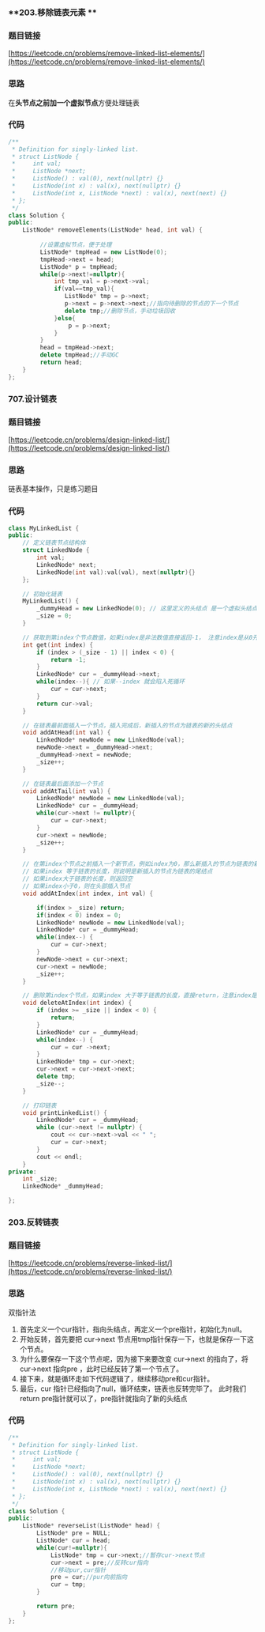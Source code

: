 ### **203.移除链表元素 **
### 题目链接
[https://leetcode.cn/problems/remove-linked-list-elements/](https://leetcode.cn/problems/remove-linked-list-elements/)
### 思路
在**头节点之前加一个虚拟节点**方便处理链表
### 代码
```cpp
/**
 * Definition for singly-linked list.
 * struct ListNode {
 *     int val;
 *     ListNode *next;
 *     ListNode() : val(0), next(nullptr) {}
 *     ListNode(int x) : val(x), next(nullptr) {}
 *     ListNode(int x, ListNode *next) : val(x), next(next) {}
 * };
 */
class Solution {
public:
    ListNode* removeElements(ListNode* head, int val) {
    
         //设置虚拟节点，便于处理
         ListNode* tmpHead = new ListNode(0);
         tmpHead->next = head;
         ListNode* p = tmpHead;
         while(p->next!=nullptr){
             int tmp_val = p->next->val;
             if(val==tmp_val){
                ListNode* tmp = p->next;
                p->next = p->next->next;//指向待删除的节点的下一个节点
                delete tmp;//删除节点，手动垃圾回收
             }else{
                 p = p->next;
             }
         }
         head = tmpHead->next;
         delete tmpHead;//手动GC
         return head;
    }
};
```
### **707.设计链表**
### 题目链接
[https://leetcode.cn/problems/design-linked-list/](https://leetcode.cn/problems/design-linked-list/)
### 思路
链表基本操作，只是练习题目
### 代码
```cpp
class MyLinkedList {
public:
    // 定义链表节点结构体
    struct LinkedNode {
        int val;
        LinkedNode* next;
        LinkedNode(int val):val(val), next(nullptr){}
    };

    // 初始化链表
    MyLinkedList() {
        _dummyHead = new LinkedNode(0); // 这里定义的头结点 是一个虚拟头结点，而不是真正的链表头结点
        _size = 0;
    }

    // 获取到第index个节点数值，如果index是非法数值直接返回-1， 注意index是从0开始的，第0个节点就是头结点
    int get(int index) {
        if (index > (_size - 1) || index < 0) {
            return -1;
        }
        LinkedNode* cur = _dummyHead->next;
        while(index--){ // 如果--index 就会陷入死循环
            cur = cur->next;
        }
        return cur->val;
    }

    // 在链表最前面插入一个节点，插入完成后，新插入的节点为链表的新的头结点
    void addAtHead(int val) {
        LinkedNode* newNode = new LinkedNode(val);
        newNode->next = _dummyHead->next;
        _dummyHead->next = newNode;
        _size++;
    }

    // 在链表最后面添加一个节点
    void addAtTail(int val) {
        LinkedNode* newNode = new LinkedNode(val);
        LinkedNode* cur = _dummyHead;
        while(cur->next != nullptr){
            cur = cur->next;
        }
        cur->next = newNode;
        _size++;
    }

    // 在第index个节点之前插入一个新节点，例如index为0，那么新插入的节点为链表的新头节点。
    // 如果index 等于链表的长度，则说明是新插入的节点为链表的尾结点
    // 如果index大于链表的长度，则返回空
    // 如果index小于0，则在头部插入节点
    void addAtIndex(int index, int val) {

        if(index > _size) return;
        if(index < 0) index = 0;        
        LinkedNode* newNode = new LinkedNode(val);
        LinkedNode* cur = _dummyHead;
        while(index--) {
            cur = cur->next;
        }
        newNode->next = cur->next;
        cur->next = newNode;
        _size++;
    }

    // 删除第index个节点，如果index 大于等于链表的长度，直接return，注意index是从0开始的
    void deleteAtIndex(int index) {
        if (index >= _size || index < 0) {
            return;
        }
        LinkedNode* cur = _dummyHead;
        while(index--) {
            cur = cur ->next;
        }
        LinkedNode* tmp = cur->next;
        cur->next = cur->next->next;
        delete tmp;
        _size--;
    }

    // 打印链表
    void printLinkedList() {
        LinkedNode* cur = _dummyHead;
        while (cur->next != nullptr) {
            cout << cur->next->val << " ";
            cur = cur->next;
        }
        cout << endl;
    }
private:
    int _size;
    LinkedNode* _dummyHead;

};
```
### **203.反转链表**
### 题目链接
[https://leetcode.cn/problems/reverse-linked-list/](https://leetcode.cn/problems/reverse-linked-list/)
### 思路
双指针法

1. 首先定义一个cur指针，指向头结点，再定义一个pre指针，初始化为null。
2. 开始反转，首先要把 cur->next 节点用tmp指针保存一下，也就是保存一下这个节点。
3. 为什么要保存一下这个节点呢，因为接下来要改变 cur->next 的指向了，将cur->next 指向pre ，此时已经反转了第一个节点了。
4. 接下来，就是循环走如下代码逻辑了，继续移动pre和cur指针。
5. 最后，cur 指针已经指向了null，循环结束，链表也反转完毕了。 此时我们return pre指针就可以了，pre指针就指向了新的头结点
### 代码
```cpp
/**
 * Definition for singly-linked list.
 * struct ListNode {
 *     int val;
 *     ListNode *next;
 *     ListNode() : val(0), next(nullptr) {}
 *     ListNode(int x) : val(x), next(nullptr) {}
 *     ListNode(int x, ListNode *next) : val(x), next(next) {}
 * };
 */
class Solution {
public:
    ListNode* reverseList(ListNode* head) {
        ListNode* pre = NULL;
        ListNode* cur = head;
        while(cur!=nullptr){
            ListNode* tmp = cur->next;//暂存cur->next节点
            cur->next = pre;//反转cur指向
            //移动pur,cur指针
            pre = cur;//pur向前指向
            cur = tmp;
        }

        return pre;
    }
};
```
